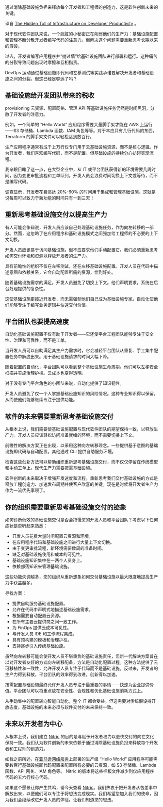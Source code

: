<!--
# 基础设施对开发者生产力的隐藏影响
https://cdn.thenewstack.io/media/2023/09/4b93ae79-red-john-7k-o-54prmi-unsplash-1024x683.jpg
Image by Red John on Unsplash. 
-->

通过消除基础设施负担来释放每个开发者和工程师的创造力，这是软件创新未来的关键。

译自 [The Hidden Toll of Infrastructure on Developer Productivity](https://thenewstack.io/the-hidden-toll-of-infrastructure-on-developer-productivity/) 。

对于现代软件团队来说，一个肮脏的小秘密正在削弱他们的生产力：基础设施配置和管理不断分散开发者编写代码的注意力。但解决这个问题需要重新思考长期以来的假设。

过去，开发者编写应用程序并“抛过墙”给基础设施团队进行部署和运行。这种痛苦的分裂导致问题出现时摩擦和互相指责。

DevOps 运动通过基础设施即代码和左移测试等实践承诺要解决开发者和基础设施之间的分裂。但这已经足够远了吗？

## 基础设施给开发团队带来的税收

provisioning 云资源、配置网络、管理 API 等基础设施任务仍然是时间黑洞，分散了开发者的注意力。

例如，一个简单的 “Hello World” 应用程序需要大量脚手架才能在 AWS 上运行——S3 存储桶、Lambda 函数、IAM 角色等等。对于本应只有几行代码的东西，Terraform 的脚手架文件可以轻松达到数百行。

生产应用程序通常有成千上万行仅专门用于云基础设施资源，而不是核心逻辑。作为开发者，我们喜欢编写代码，而不是配置。但基础设施的持续分心妨碍实现流程。

我亲眼目睹了这一点，在大型企业中，从 IT 或平台团队获得新的环境需要几周时间，因为变更审批流程和工单队列。开发人员会浪费时间切换上下文或等待，而不是编写代码。

调查显示，开发者花费高达 20%-60% 的时间用于集成和管理基础设施。这就是说每周可以致力于新功能的时间只有一到三天！

## 重新思考基础设施交付以提高生产力

有人可能会争辩说，开发人员应该自己处理基础设施任务，作为向左转移的一部分。然而，这忽略了在应用程序和基础设施模式之间强加给工程师的不必要的上下文切换。

开发人员应该易于访问基础设施，但不应要求他们手动配置它。我们必须重新思考如何交付环境和资源以释放开发者的生产力。

具有前瞻性的组织不仅在左移测试，还在左移基础设施配置。开发人员在代码中描述意图和依赖关系，它会自动配置所需的资源，恰到好处。

随着基础设施需求的满足，开发人员避免了切换上下文。他们声明要求，系统在后台处理提供的复杂性。

这使基础设施更接近开发者，而无需强制他们自己成为基础设施专家。自动化使他们能够专注于编写业务逻辑并快速交付价值。

## 平台团队也要提高速度

自动化基础设施配置不仅有助于开发者——它还使平台工程团队能够专注于安全性、治理和可靠性，而不是工单。

当开发人员可以自助满足其生产力需求时，它会减轻平台团队从重复、手工集中配置任务中解脱出来。用于基础设施请求的时间大幅下降。

随着配置的自动化，平台团队可以看到整个基础设施生命周期。他们可以左移安全扫描并实施治理护栏。云成本也变得透明。

对于没有专门平台角色的小团队来说，自动化提供了知识韧性。

开发人员避免了仅一个人掌握基础设施知识的风险情况。这种专业知识得以保留，从而使他们能够继续专注于提供功能。

## 软件的未来需要重新思考基础设施交付

从根本上说，我们需要使基础设施配置与现代软件团队的期望保持一致，以释放生产力。开发人员应该轻松访问准备就绪的环境，而不需要切换上下文。

前瞻性的解决方案正在出现，以采用这种向左转移理念。一些提供基于意图的基础设施即代码与自动配置。其他通过 CLI 提供自助服务环境。

检查这些创新方法可以帮助组织重新思考基础设施交付，而不仅仅停留在传统模型和手动工单上。现代生产力需要按需基础设施。

软件创新的未来取决于增强开发速度和流程。重新思考我们交付基础设施的方式是释放工程创造力、加速发布周期并使客户欣喜的关键。现在是时候将开发者生产力作为一流优先事项了。

## 你的组织需要重新思考基础设施交付的迹象

如何诊断低效的基础设施交付是否会拖慢您的开发人员和平台团队？考虑以下任何症状是否听起来熟悉：

- 开发人员花费大量时间配置云资源和环境。
- 在应用程序代码和基础设施之间进行大量上下文切换。
- 由于变更审批流程，新环境需要数周的准备时间。
- 缺乏对基础设施使用和成本的可见性。
- 基础设施知识集中在一两个人员身上。
- 依赖部落知识来管理基础设施。

这些功能失调越多，您的组织从重新想象如何交付基础设施以最大限度地提高生产力中获益越多。

寻找方案：

- 提供自助服务基础设施配置。
- 允许在代码中声明式地描述基础设施需求。
- 根据需要自动配置云资源。
- 在所有主要云提供商之间一致工作。
- 为 FinOps 提供云成本可见性。
- 与开发人员 IDE 和工作流程集成。
- 具有预构建的模板和治理护栏。
- 支持逐步引入传统基础设施。

虽然向左转移可能会使开发人员不堪重负的基础设施责任，但新一代解决方案旨在以对开发者友好的方式向左转移配备，方法是自动化配置过程。这种方法提供了云可移植性和一致性，允许开发人员专注于代码而不是基础设施。反过来，开发者的生产力得到释放，平台团队的效率得到改进，创新得以加速。

按需配置基础设施最终允许开发人员专注于最重要的事情——快速为企业提供价值。平台团队可以将重点放在安全性、合规性和优化基础设施消耗方式上。

从手动集中的配置转向智能自动化，整个 IT 都会受益。但这需要对传统假设持开放态度。基础设施的未来必须与软件交付的未来保持一致。

## 未来以开发者为中心

从根本上说，我们建立 [Nitric](https://nitric.io/?utm_content=inline-mention) 的目的是与赋予开发者权力以更快交付的向左文化保持一致。我们认为软件创新的未来依赖于通过消除基础设施负担来释放每个开发者和工程师的创造力。

如我之前所述，在[亚马逊网络服务](https://aws.amazon.com/?utm_content=inline-mention)上部署的生产级 “Hello World” 应用程序可能需要数百行基础设施即代码配置来配置所有必要的云资源，如 S3 存储桶、Lambda 函数、API 网关、IAM 角色等。 Nitric 的版本将这些样板文件减少到仅应用程序代码的五六行核心代码。

如果这个愿景让你产生共鸣，请今天查看 [Nitric](https://nitric.io/)。我们热衷于把开发者从苦差事中解放出来，以便他们可以专注于将想法变成现实。我们希望您加入我们的使命，因为我们会继续改进开发人员的体验。让我们知道您的想法。
